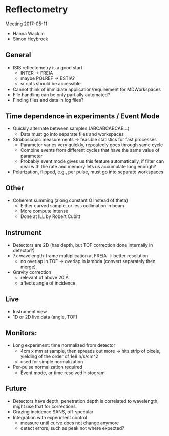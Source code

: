 # Reflectometry

Meeting 2017-05-11
- Hanna Wacklin
- Simon Heybrock

## General

- ISIS reflectometry is a good start
  - INTER -> FREIA
  - maybe POLREF -> ESTIA?
  - scripts should be accessible
- Cannot think of immidiate application/requirement for MDWorkspaces
- File handling can be only partially automated?
- Finding files and data in log files?

## Time dependence in experiments / Event Mode

- Quickly alternate between samples (ABCABCABCAB...)
  - Data must go into separate files and workspaces
- Stroboscopic measurements -> feasible statistics for fast processes
  - Parameter varies very quickly, repeatedly goes through same cycle
  - Combine events from different cycles that have the same value of parameter
  - Probably event mode gives us this feature automatically, if filter can deal with the rate and memory lets us accumulate long enough?
- Polarization, flipped, e.g., per pulse, must go into separate workspaces

## Other

- Coherent summing (along constant Q instead of theta)
  - Either curved sample, or less collimation in beam
  - More compute intense
  - Done at ILL by Robert Cubitt
  
## Instrument

- Detectors are 2D (has depth, but TOF correction done internally in detector?)
- 7x wavelength-frame multiplication at FREIA -> better resolution
  - no overlap in TOF -> overlap in lambda (convert separately then merge)
- Gravity correction
  - relevant of above 20 Å
  - affects angle of incidence
  
## Live
  
- Instrument view
- 1D or 2D live data (angle, TOF)

## Monitors:

- Long experiment: time normalized from detector
  - 4cm x mm at sample, then spreads out more -> hits strip of pixels, yielding of the order of 1e8 n/s/cm^2
  - used for simple normalization
- Per-pulse normalization required
  - Event mode, or time resolved histogram

## Future

- Detectors have depth, penetration depth is correlated to wavelength, might use that for corrections.
- Grazing incidence SANS, off-specular
- Integration with experiment control
  - measure until curve does not change anymore
  - detect errors, such as peak not where expected?
